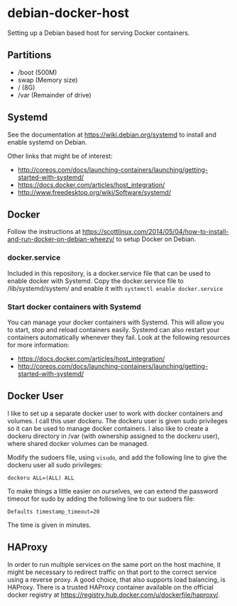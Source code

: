 debian-docker-host
==================

Setting up a Debian based host for serving Docker containers.

Partitions
----------

* /boot (500M)
* swap (Memory size)
* / (8G)
* /var (Remainder of drive)

Systemd
-------

See the documentation at https://wiki.debian.org/systemd to install and enable systemd on Debian.

Other links that might be of interest:

* http://coreos.com/docs/launching-containers/launching/getting-started-with-systemd/
* https://docs.docker.com/articles/host_integration/
* http://www.freedesktop.org/wiki/Software/systemd/

Docker
------

Follow the instructions at https://scottlinux.com/2014/05/04/how-to-install-and-run-docker-on-debian-wheezy/ to setup Docker on Debian.

### docker.service

Included in this repository, is a docker.service file that can be used to enable docker with Systemd. Copy the docker.service file to /lib/systemd/system/ and enable it with `systemctl enable docker.service`

### Start docker containers with Systemd

You can manage your docker containers with Systemd. This will allow you to start, stop and reload containers easily. Systemd can also restart your containers automatically whenever they fail. Look at the following resources for more information:

* https://docs.docker.com/articles/host_integration/
* http://coreos.com/docs/launching-containers/launching/getting-started-with-systemd/

Docker User
-----------

I like to set up a separate docker user to work with docker containers and volumes. I call this user dockeru. The dockeru user is given sudo privileges so it can be used to manage docker containers. I also like to create a dockeru directory in /var (with ownership assigned to the dockeru user), where shared docker volumes can be managed.

Modify the sudoers file, using `visudo`, and add the following line to give the dockeru user all sudo privileges:

```
dockeru ALL=(ALL) ALL
```

To make things a little easier on ourselves, we can extend the password timeout for sudo by adding the following line to our sudoers file:

```
Defaults timestamp_timeout=20
```

The time is given in minutes.

HAProxy
-------

In order to run multiple services on the same port on the host machine, it might be necessary to redirect traffic on that port to the correct service using a reverse proxy. A good choice, that also supports load balancing, is HAProxy. There is a trusted HAProxy container available on the official docker registry at https://registry.hub.docker.com/u/dockerfile/haproxy/.
